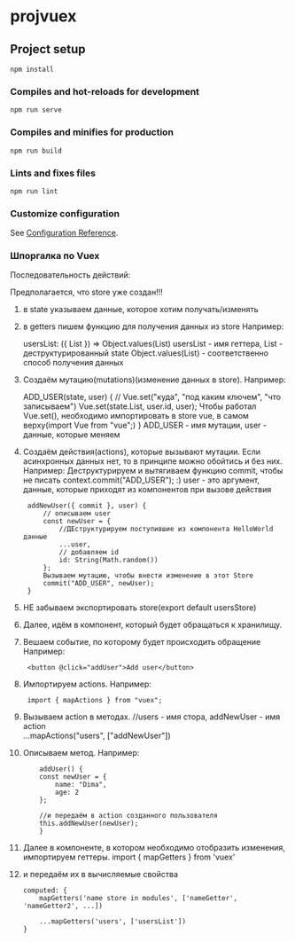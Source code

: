 # projvuex

## Project setup
```
npm install
```

### Compiles and hot-reloads for development
```
npm run serve
```

### Compiles and minifies for production
```
npm run build
```

### Lints and fixes files
```
npm run lint
```

### Customize configuration
See [Configuration Reference](https://cli.vuejs.org/config/).

### Шпоргалка по Vuex

Последовательность действий:

Предполагается, что store уже создан!!!

1. в state  указываем данные, которое хотим получать/изменять
2. в getters пишем функцию для получения данных из store
Например:

    usersList: ({ List }) => Object.values(List)
    usersList - имя геттера,
    List - деструктурированный state 
    Object.values(List) - соответственно способ получения данных
    

3. Создаём мутацию(mutations)(изменение данных в store).
Например:

    ADD_USER(state, user) {
        //  Vue.set("куда", "под каким ключем", "что записываем")
        Vue.set(state.List, user.id, user);
        Чтобы работал Vue.set(), необходимо импортировать в store vue, в самом верху(import Vue from "vue";)
    }
    ADD_USER - имя мутации,
    user - данные, которые меняем

4. Создаём действия(actions), которые вызывают мутации. Если асинхронных данных нет, то в принципе можно обойтись и без них.
Например: 
        Деструктурируем и вытягиваем функцию commit,
        чтобы не писать context.commit("ADD_USER"); :)
        user - это аргумент, данные, которые приходят из компонентов
        при вызове действия

        addNewUser({ commit }, user) {
            // описываем user
            const newUser = {
                //ДЕструктурируем поступившие из компонента HelloWorld данные
                ...user,
                // добавляем id 
                id: String(Math.random())
            };
            Вызываем мутацию, чтобы внести изменение в этот Store
            commit("ADD_USER", newUser);
        }

5. НЕ забываем экспортировать store(export default usersStore)

6. Далее, идём в компонент, который будет обращаться к хранилищу.

7. Вешаем событие, по которому будет происходить обращение
    Например:

        <button @click="addUser">Add user</button>
8. Импортируем actions.
    Например:

        import { mapActions } from "vuex";

9. Вызываем action в методах.
      //users - имя стора, addNewUser - имя action    
    ...mapActions("users", ["addNewUser"])

10. Описываем метод.
        Например:

            addUser() {
            const newUser = {
                name: "Dima",
                age: 2
            };

            //и передаём в action созданного пользователя
            this.addNewUser(newUser);
            }

11. Далее в компоненте, в котором необходимо отобразить изменения, импортируем геттеры.
    import { mapGetters } from 'vuex'

12. и передаём их в вычисляемые свойства

        computed: {
            mapGetters('name store in modules', ['nameGetter', 'nameGetter2', ...])

            ...mapGetters('users', ['usersList'])
        }

